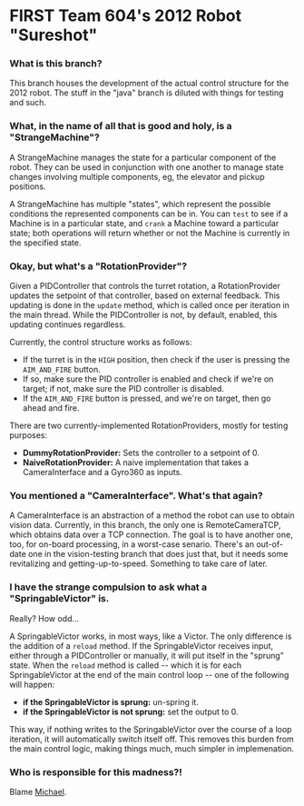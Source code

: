 FIRST Team 604's 2012 Robot "Sureshot"
====================================

### What is this branch?

This branch houses the development of the actual control structure for the 2012 robot. The stuff in the "java" branch is diluted with things for testing and such.

### What, in the name of all that is good and holy, is a "StrangeMachine"?

A StrangeMachine manages the state for a particular component of the robot. They can be used in conjunction with one another to manage state changes involving multiple components, eg, the elevator and pickup positions.

A StrangeMachine has multiple "states", which represent the possible conditions the represented components can be in. You can `test` to see if a Machine is in a particular state, and `crank` a Machine toward a particular state; both operations will return whether or not the Machine is currently in the specified state.

### Okay, but what's a "RotationProvider"?

Given a PIDController that controls the turret rotation, a RotationProvider updates the setpoint of that controller, based on external feedback. This updating is done in the `update` method, which is called once per iteration in the main thread. While the PIDController is not, by default, enabled, this updating continues regardless.

Currently, the control structure works as follows:

 - If the turret is in the `HIGH` position, then check if the user is pressing the `AIM_AND_FIRE` button.
 - If so, make sure the PID controller is enabled and check if we're on target; if not, make sure the PID controller is disabled.
 - If the `AIM_AND_FIRE` button is pressed, and we're on target, then go ahead and fire.

There are two currently-implemented RotationProviders, mostly for testing purposes:

 - **DummyRotationProvider:** Sets the controller to a setpoint of 0.
 - **NaiveRotationProvider:** A naive implementation that takes a CameraInterface and a Gyro360 as inputs.

### You mentioned a "CameraInterface". What's that again?

A CameraInterface is an abstraction of a method the robot can use to obtain vision data. Currently, in this branch, the only one is RemoteCameraTCP, which obtains data over a TCP connection. The goal is to have another one, too, for on-board processing, in a worst-case senario. There's an out-of-date one in the vision-testing branch that does just that, but it needs some revitalizing and getting-up-to-speed. Something to take care of later.

### I have the strange compulsion to ask what a "SpringableVictor" is.

Really? How odd...

A SpringableVictor works, in most ways, like a Victor. The only difference is the addition of a `reload` method. If the SpringableVictor receives input, either through a PIDController or manually, it will put itself in the "sprung" state. When the `reload` method is called -- which it is for each SpringableVictor at the end of the main control loop -- one of the following will happen:

 - **if the SpringableVictor is sprung:** un-spring it.
 - **if the SpringableVictor is not sprung:** set the output to 0.

 This way, if nothing writes to the SpringableVictor over the course of a loop iteration, it will automatically switch itself off. This removes this burden from the main control logic, making things much, much simpler in implemenation.

### Who is responsible for this madness?!

Blame [Michael](mailto:mdsmtp@gmail.com).
